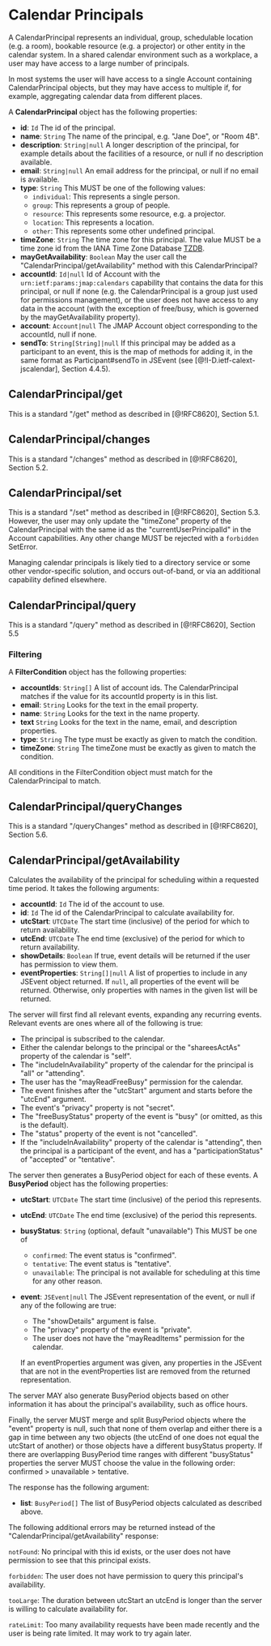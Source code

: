 # Calendar Principals

A CalendarPrincipal represents an individual, group, schedulable location (e.g. a room), bookable resource (e.g. a projector) or other entity in the calendar system. In a shared calendar environment such as a workplace, a user may have access to a large number of principals.

In most systems the user will have access to a single Account containing CalendarPrincipal objects, but they may have access to multiple if, for example, aggregating calendar data from different places.

A **CalendarPrincipal** object has the following properties:

- **id**: `Id`
  The id of the principal.
- **name**: `String`
  The name of the principal, e.g. "Jane Doe", or "Room 4B".
- **description**: `String|null`
  A longer description of the principal, for example details about the facilities of a resource, or null if no description available.
- **email**: `String|null`
  An email address for the principal, or null if no email is available.
- **type**: `String`
  This MUST be one of the following values:
  - `individual`: This represents a single person.
  - `group`: This represents a group of people.
  - `resource`: This represents some resource, e.g. a projector.
  - `location`: This represents a location.
  - `other`: This represents some other undefined principal.
- **timeZone**: `String`
  The time zone for this principal. The value MUST be a time zone id from the IANA Time Zone Database [TZDB](https://www.iana.org/time-zones).
- **mayGetAvailability**: `Boolean`
  May the user call the "CalendarPrincipal/getAvailability" method with this CalendarPrincipal?
- **accountId**: `Id|null`
  Id of Account with the `urn:ietf:params:jmap:calendars` capability that
  contains the data for this principal, or null if none (e.g. the CalendarPrincipal is a group just used for permissions management), or the user does not have access to any data in the account (with the exception of free/busy, which is governed by the mayGetAvailability property).
- **account**: `Account|null`
  The JMAP Account object corresponding to the accountId, null if none.
- **sendTo**: `String[String]|null`
  If this principal may be added as a participant to an event, this is the map of methods for adding it, in the same format as Participant#sendTo in JSEvent (see [@!I-D.ietf-calext-jscalendar], Section 4.4.5).

## CalendarPrincipal/get

This is a standard "/get" method as described in [@!RFC8620], Section 5.1.

## CalendarPrincipal/changes

This is a standard "/changes" method as described in [@!RFC8620], Section 5.2.

## CalendarPrincipal/set

This is a standard "/set" method as described in [@!RFC8620], Section 5.3. However, the user may only update the "timeZone" property of the CalendarPrincipal with the same id as the "currentUserPrincipalId" in the Account capabilities. Any other change MUST be rejected with a `forbidden` SetError.

Managing calendar principals is likely tied to a directory service or some other vendor-specific solution, and occurs out-of-band, or via an additional capability defined elsewhere.

## CalendarPrincipal/query

This is a standard "/query" method as described in [@!RFC8620], Section 5.5

### Filtering

A **FilterCondition** object has the following properties:

- **accountIds**: `String[]`
  A list of account ids. The CalendarPrincipal matches if the value for its
  accountId property is in this list.
- **email**: `String`
  Looks for the text in the email property.
- **name**: `String`
  Looks for the text in the name property.
- **text** `String`
  Looks for the text in the name, email, and description properties.
- **type**: `String`
  The type must be exactly as given to match the condition.
- **timeZone**: `String`
  The timeZone must be exactly as given to match the condition.

All conditions in the FilterCondition object must match for the CalendarPrincipal to match.

## CalendarPrincipal/queryChanges

This is a standard "/queryChanges" method as described in [@!RFC8620], Section 5.6.

## CalendarPrincipal/getAvailability

Calculates the availability of the principal for scheduling within a requested time period. It takes the following arguments:

- **accountId**: `Id`
  The id of the account to use.
- **id**: `Id`
  The id of the CalendarPrincipal to calculate availability for.
- **utcStart**: `UTCDate`
  The start time (inclusive) of the period for which to return availability.
- **utcEnd**: `UTCDate`
  The end time (exclusive) of the period for which to return availability.
- **showDetails**: `Boolean`
  If true, event details will be returned if the user has permission to view them.
- **eventProperties**: `String[]|null`
  A list of properties to include in any JSEvent object returned. If `null`, all properties of the event will be returned. Otherwise, only properties with names in the given list will be returned.

The server will first find all relevant events, expanding any recurring events. Relevant events are ones where all of the following is true:

- The principal is subscribed to the calendar.
- Either the calendar belongs to the principal or the "shareesActAs" property
  of the calendar is "self".
- The "includeInAvailability" property of the calendar for the principal is
  "all" or "attending".
- The user has the "mayReadFreeBusy" permission for the calendar.
- The event finishes after the "utcStart" argument and starts before the
  "utcEnd" argument.
- The event's "privacy" property is not "secret".
- The "freeBusyStatus" property of the event is "busy" (or omitted, as this is
  the default).
- The "status" property of the event is not "cancelled".
- If the "includeInAvailability" property of the calendar is "attending", then
  the principal is a participant of the event, and has a "participationStatus" of "accepted" or "tentative".

The server then generates a BusyPeriod object for each of these events. A **BusyPeriod** object has the following properties:

- **utcStart**: `UTCDate`
  The start time (inclusive) of the period this represents.
- **utcEnd**: `UTCDate`
  The end time (exclusive) of the period this represents.
- **busyStatus**: `String` (optional, default "unavailable")
  This MUST be one of
  - `confirmed`: The event status is "confirmed".
  - `tentative`: The event status is "tentative".
  - `unavailable`: The principal is not available for scheduling at this time
    for any other reason.
- **event**: `JSEvent|null`
  The JSEvent representation of the event, or null if any of the following are true:

    - The "showDetails" argument is false.
    - The "privacy" property of the event is "private".
    - The user does not have the "mayReadItems" permission for the calendar.

    If an eventProperties argument was given, any properties in the JSEvent that are not in the eventProperties list are removed from the returned representation.

The server MAY also generate BusyPeriod objects based on other information it has about the principal's availability, such as office hours.

Finally, the server MUST merge and split BusyPeriod objects where the "event" property is null, such that none of them overlap and either there is a gap in time between any two objects (the utcEnd of one does not equal the utcStart of another) or those objects have a different busyStatus property. If there are overlapping BusyPeriod time ranges with different "busyStatus" properties the server MUST choose the value in the following order: confirmed > unavailable > tentative.

The response has the following argument:

- **list**: `BusyPeriod[]`
  The list of BusyPeriod objects calculated as described above.

The following additional errors may be returned instead of the
"CalendarPrincipal/getAvailability" response:

`notFound`: No principal with this id exists, or the user does not have
permission to see that this principal exists.

`forbidden`: The user does not have permission to query this principal's availability.

`tooLarge`: The duration between utcStart an utcEnd is longer than the server is willing to calculate availability for.

`rateLimit`: Too many availability requests have been made recently and the user is being rate limited. It may work to try again later.
